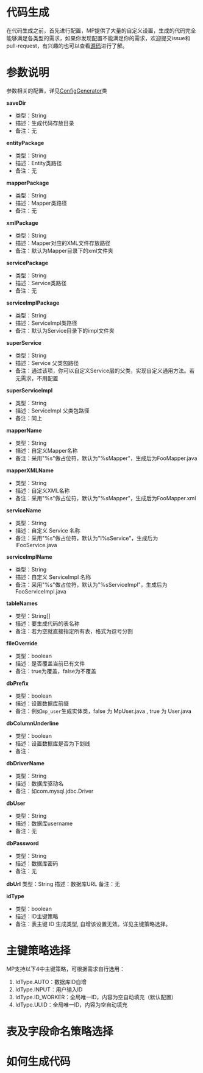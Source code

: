 # 代码生成

在代码生成之前，首先进行配置，MP提供了大量的自定义设置，生成的代码完全能够满足各类型的需求，如果你发现配置不能满足你的需求，欢迎提交issue和pull-request，有兴趣的也可以查看[源码](https://github.com/baomidou/mybatis-plus/tree/master/mybatis-plus/src/main/java/com/baomidou/mybatisplus/generator)进行了解。

# 参数说明

参数相关的配置，详见[ConfigGenerator](https://github.com/baomidou/mybatis-plus/blob/master/mybatis-plus/src/main/java/com/baomidou/mybatisplus/generator/ConfigGenerator.java)类


**saveDir**
- 类型：String
- 描述：生成代码存放目录
- 备注：无

**entityPackage**
- 类型：String
- 描述：Entity类路径
- 备注：无

**mapperPackage**
- 类型：String
- 描述：Mapper类路径
- 备注：无

**xmlPackage**
- 类型：String
- 描述：Mapper对应的XML文件存放路径
- 备注：默认为Mapper目录下的xml文件夹

**servicePackage**
- 类型：String
- 描述：Service类路径
- 备注：无

**serviceImplPackage**
- 类型：String
- 描述：ServiceImpl类路径
- 备注：默认为Service目录下的impl文件夹

**superService**
- 类型：String
- 描述：Service 父类包路径
- 备注：通过该项，你可以自定义Service层的父类，实现自定义通用方法。若无需求，不用配置

**superServiceImpl**
- 类型：String
- 描述：ServiceImpl 父类包路径
- 备注：同上

**mapperName**
- 类型：String
- 描述：自定义Mapper名称
- 备注：采用"%s"做占位符，默认为"%sMapper"，生成后为FooMapper.java

**mapperXMLName**
- 类型：String
- 描述：自定义XML名称
- 备注：采用"%s"做占位符，默认为"%sMapper"，生成后为FooMapper.xml

**serviceName**
- 类型：String
- 描述：自定义 Service 名称
- 备注：采用"%s"做占位符，默认为"I%sService"，生成后为IFooService.java

**serviceImplName**
- 类型：String
- 描述：自定义 ServiceImpl 名称
- 备注：采用"%s"做占位符，默认为"%sServiceImpl"，生成后为FooServiceImpl.java

**tableNames**
- 类型：String[]
- 描述：要生成代码的表名称
- 备注：若为空就直接指定所有表，格式为逗号分割

**fileOverride**
- 类型：boolean
- 描述：是否覆盖当前已有文件
- 备注：true为覆盖，false为不覆盖

**dbPrefix**
- 类型：boolean
- 描述：设置数据库前缀
- 备注：例如`mp_user`生成实体类，false 为 MpUser.java , true 为 User.java

**dbColumnUnderline**
- 类型：boolean
- 描述：设置数据库是否为下划线
- 备注：

**dbDriverName**
- 类型：String
- 描述：数据库驱动名
- 备注：如com.mysql.jdbc.Driver

**dbUser**
- 类型：String
- 描述：数据库username
- 备注：无

**dbPassword**
- 类型：String
- 描述：数据库密码
- 备注：无

**dbUrl**
类型：String
描述：数据库URL
备注：无

**idType**
- 类型：boolean
- 描述：ID主键策略
- 备注：表主键 ID 生成类型, 自增该设置无效。详见主键策略选择。

# 主键策略选择
MP支持以下4中主键策略，可根据需求自行选用：

1. IdType.AUTO：数据库ID自增
2. IdType.INPUT：用户输入ID
3. IdType.ID_WORKER：全局唯一ID，内容为空自动填充（默认配置）
4. IdType.UUID：全局唯一ID，内容为空自动填充

# 表及字段命名策略选择

# 如何生成代码
